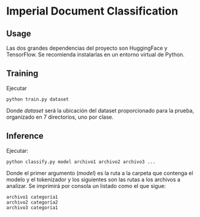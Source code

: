 # Imperial Document Classification

## Usage

Las dos grandes dependencias del proyecto son HuggingFace y TensorFlow. Se recomienda instalarlas en un entorno virtual de Python.

## Training

Ejecutar 

```python train.py dataset```

Donde *dataset* será la ubicación del dataset proporcionado para la prueba, organizado en 7 directorios, uno por clase.

## Inference

Ejecutar:

```python classify.py model archivo1 archivo2 archivo3 ...```

Donde el primer argumento (*model*) es la ruta a la carpeta que contenga el modelo y el tokenizador y los siguientes son las rutas a los archivos a analizar. Se imprimirá por consola un listado como el que sigue:

```code
archivo1 categoría1
archivo2 categoría2
archivo3 categoría1
```